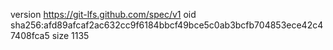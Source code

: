 version https://git-lfs.github.com/spec/v1
oid sha256:afd89afcaf2ac632cc9f6184bbcf49bce5c0ab3bcfb704853ece42c47408fca5
size 1135

